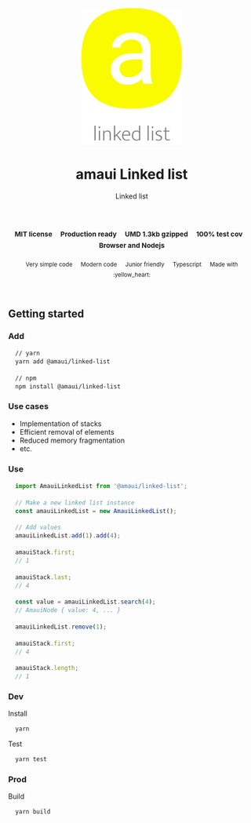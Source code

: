 
</br >
</br >

<p align='center'>
  <a target='_blank' rel='noopener noreferrer' href='#'>
    <img src='utils/images/logo.svg' alt='amaui logo' />
  </a>
</p>

<h1 align='center'>amaui Linked list</h1>

<p align='center'>
  Linked list
</p>

<br />

<h3 align='center'>
  <sub>MIT license&nbsp;&nbsp;&nbsp;&nbsp;</sub>
  <sub>Production ready&nbsp;&nbsp;&nbsp;&nbsp;</sub>
  <sub>UMD 1.3kb gzipped&nbsp;&nbsp;&nbsp;&nbsp;</sub>
  <sub>100% test cov&nbsp;&nbsp;&nbsp;&nbsp;</sub>
  <sub>Browser and Nodejs</sub>
</h3>

<p align='center'>
  <sub>Very simple code&nbsp;&nbsp;&nbsp;&nbsp;</sub>
  <sub>Modern code&nbsp;&nbsp;&nbsp;&nbsp;</sub>
  <sub>Junior friendly&nbsp;&nbsp;&nbsp;&nbsp;</sub>
  <sub>Typescript&nbsp;&nbsp;&nbsp;&nbsp;</sub>
  <sub>Made with :yellow_heart:</sub>
</p>

<br />

## Getting started

### Add

```sh
  // yarn
  yarn add @amaui/linked-list

  // npm
  npm install @amaui/linked-list
```

### Use cases
- Implementation of stacks
- Efficient removal of elements
- Reduced memory fragmentation
- etc.

### Use

```javascript
  import AmauiLinkedList from '@amaui/linked-list';

  // Make a new linked list instance
  const amauiLinkedList = new AmauiLinkedList();

  // Add values
  amauiLinkedList.add(1).add(4);

  amauiStack.first;
  // 1

  amauiStack.last;
  // 4

  const value = amauiLinkedList.search(4);
  // AmauiNode { value: 4, ... }

  amauiLinkedList.remove(1);

  amauiStack.first;
  // 4

  amauiStack.length;
  // 1
```

### Dev

Install

```sh
  yarn
```

Test

```sh
  yarn test
```

### Prod

Build

```sh
  yarn build
```
